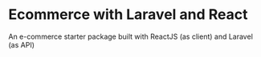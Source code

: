 # Ecommerce with Laravel and React
An e-commerce starter package built with ReactJS (as client) and Laravel (as API)